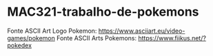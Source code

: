 # MAC321-trabalho-de-pokemons

Fonte ASCII Art Logo Pokemon: https://www.asciiart.eu/video-games/pokemon
Fonte ASCII Arts Pokemons:  https://www.fiikus.net/?pokedex
